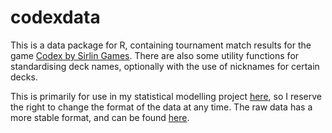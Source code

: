 # codexdata

This is a data package for R, containing tournament match results for the game [Codex by Sirlin Games](http://sirlingames.com/codex). There are also some utility functions for standardising deck names, optionally with the use of nicknames for certain decks.

This is primarily for use in my statistical modelling project [here](https://markwebsterstats.netlify.app/project/codex/), so I reserve the right to change the format of the data at any time. The raw data has a more stable format, and can be found [here](https://docs.google.com/spreadsheets/d/1lMTR9hYlfLQCQwWA4B4c4a4xcyDRS-CeavLs48Q2mJI/edit#gid=0).
